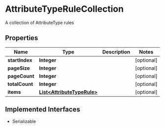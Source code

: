 

# AttributeTypeRuleCollection

A collection of AttributeType rules

## Properties

| Name | Type | Description | Notes |
|------------ | ------------- | ------------- | -------------|
|**startIndex** | **Integer** |  |  [optional] |
|**pageSize** | **Integer** |  |  [optional] |
|**pageCount** | **Integer** |  |  [optional] |
|**totalCount** | **Integer** |  |  [optional] |
|**items** | [**List&lt;AttributeTypeRule&gt;**](AttributeTypeRule.md) |  |  [optional] |


## Implemented Interfaces

* Serializable


